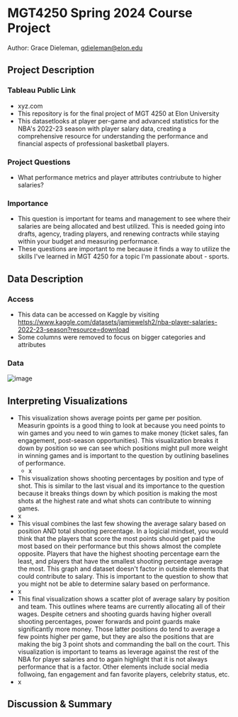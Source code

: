 # MGT4250 Spring 2024 Course Project
Author: Grace Dieleman, gdieleman@elon.edu

## Project Description
 ### Tableau Public Link
  - xyz.com
  - This repository is for the final project of MGT 4250 at Elon University
  - This datasetlooks at player per-game and advanced statistics for the NBA's 2022-23 season with player salary data, creating a comprehensive resource for understanding the performance and financial aspects of professional basketball players. 
### Project Questions
 - What performance metrics and player attributes contriubute to higher salaries?
 ### Importance
- This question is important for teams and management to see where their salaries are being allocated and best utilized. This is needed going into drafts, agency, trading players, and renewing contracts while staying within your budget and measuring performance.
- These questions are important to me because it finds a way to utilize the skills I've learned in MGT 4250 for a topic I'm passionate about - sports.
## Data Description
### Access
- This data can be accessed on Kaggle by visiting <https://www.kaggle.com/datasets/jamiewelsh2/nba-player-salaries-2022-23-season?resource=download>
- Some columns were removed to focus on bigger categories and attributes
### Data
![image](https://github.com/baseballresearch34/mgt4250spring2024/assets/148730367/94b59894-7856-4b00-b3ca-ea802da6a0dc)

## Interpreting Visualizations
- This visualization shows average points per game per position. Measurin gpoints is a good thing to look at because you need points to win games and you need to win games to make money (ticket sales, fan engagement, post-season opportunities). This visualization breaks it down by position so we can see which positions might pull more weight in winning games and is important to the question by outlining baselines of performance.
   - x
 - This visualization shows shooting percentages by position and type of shot. This is similar to the last visual and its importance to the question because it breaks things down by which position is making the most shots at the highest rate and what shots can contribute to winning games.
  - x
 - This visual combines the last few showing the average salary based on position AND total shooting percentage. In a logicial mindset, you would think that the players that score the most points should get paid the most based on their performance but this shows almost the complete opposite. Players that have the highest shooting percentage earn the least, and players that have the smallest shooting percentage average the most. This graph and dataset doesn't factor in outside elements that could contribute to salary. This is important to the question to show that you might not be able to determine salary based on performance.
  - x
 - This final visualization shows a scatter plot of average salary by position and team. This outlines where teams are currently allocating all of their wages. Despite cetners and shooting guards having higher overall shooting percentages, power forwards and point guards make significantly more money. Those latter positions do tend to average a few points higher per game, but they are also the positions that are making the big 3 point shots and commanding the ball on the court. This visualization is important to teams as leverage against the rest of the NBA for player salaries and to again highlight that it is not always performance that is a factor. Other elements include social media follwoing, fan engagement and fan favorite players, celebrity status, etc.
  - x
## Discussion & Summary

